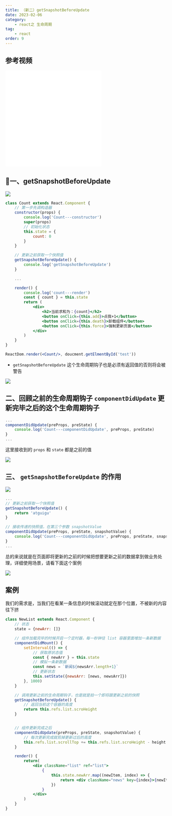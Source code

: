 ```yaml
---
title: （新二）getSnapshotBeforeUpdate
date: 2023-02-06
category:
    - react之 生命周期
tag: 
    - react
order: 9
---
```


## 参考视频
<iframe src="//player.bilibili.com/player.html?aid=798144910&bvid=BV1wy4y1D7JT&cid=266612215&page=45" scrolling="no" border="0" frameborder="no" framespacing="0" allowfullscreen="true"> </iframe>

<iframe src="//player.bilibili.com/player.html?aid=798144910&bvid=BV1wy4y1D7JT&cid=266612248&page=46" scrolling="no" border="0" frameborder="no" framespacing="0" allowfullscreen="true"> </iframe>

## 🐷一、getSnapshotBeforeUpdate

![](https://image.zswei.xyz/img/202302052152141.png)

```jsx
class Count extends React.Component {
    // 第一步先调构造器
    constructor(props) {
        console.log('Count---constructor')
        super(props)
        // 初始化状态
        this.state = {
            count: 0
        }
    }

    // 更新之前获取一个快照值
    getSnapshotBeforeUpdate() {
        console.log('getSnapshotBeforeUpdate')
    }

    ...

    render() {
        console.log('count---render')
        const { count } = this.state
        return (
            <div>
                <h2>当前求和为：{count}</h2>
                <button onClick={this.add}>点我+1</button>
                <button onClick={this.death}>卸载组件</button>
                <button onClick={this.force}>强制更新页面</button>
            </div>
        )
    }
}

ReactDom.render(<Count/>, doucment.getElmentById('test'))
```

- `getSnapshotBeforeUpdate` 这个生命周期钩子也是必须有返回值的否则将会被警告

![](https://image.zswei.xyz/img/202302252111087.png)


## 二、回顾之前的生命周期钩子 `componentDidUpdate` 更新完毕之后的这个生命周期钩子

```jsx
...
componentDidUpdate(preProps, preState) {
    console.log('Count---componentDidUpdate', preProps, preState)
}
...
```
这里接收到的 `props` 和 `state` 都是之前的值

![](https://image.zswei.xyz/img/202302252118023.png)


## 三、 `getSnapshotBeforeUpdate` 的作用

![](https://image.zswei.xyz/img/202302252122398.png)

```jsx
...
// 更新之前获取一个快照值
getSnapshotBeforeUpdate() {
    return 'atguigu'
}

// 接收传递的快照值，在第三个参数 snapshotValue
componentDidUpdate(preProps, preState, snapshotValue) {
    console.log('Count---componentDidUpdate', preProps, preState, snapshotValue)
}
...
```

总的来说就是在页面即将更新的之前的时候把想要更新之前的数据拿到做业务处理，详细使用场景，请看下面这个案例

![](https://image.zswei.xyz/img/202302252125778.png)

## 案例
我们的需求是，当我们在看某一条信息的时候滚动就定在那个位置，不被新的内容往下挤

```jsx
class NewList extends React.Component {
    // 状态
    state = {newArr: []}

    // 组件加载完毕的时候开启一个定时器，每一秒钟往 list 容器里面增加一条新数据
    componentDidMount() {
        setInterval(() => {
            // 获取原状态值
            const { newArr } = this.state
            // 模拟一条新数据
            const news = `新闻${newsArr.length+1}`
            // 更新状态
            this.setState({newsArr: [news, newsArr]})
        }, 1000)
    }

    // 调用更新之前的生命周期钩子，也是就是拍一个即将跟更新之前的快照
    getSnapshotBeforeUpdate() {
        // 返回当前这个容器的高度
        return this.refs.list.scroHeight
    }


    // 组件更新完成之后
    componentDidUpdate(preProps, preState, snapshotValue) {
        // 每次更新完成就剪掉更新过后的高度
        this.refs.list.scrollTop += this.refs.list.scroHeight - height
    }

    render() {
        return(
            <div className="list" ref="list">
                {
                    this.state.newArr.map((newItem, index) => {
                        return <div className="news" key={index}>{newItem}</div>
                    })
                }
            </div>
        )
    }
}
```